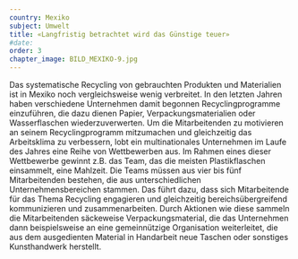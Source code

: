 ```yaml
---
country: Mexiko
subject: Umwelt
title: «Langfristig betrachtet wird das Günstige teuer»
#date:
order: 3
chapter_image: BILD_MEXIKO-9.jpg
---
```

<div class="content" markdown="1">
Das systematische Recycling von gebrauchten Produkten und Materialien ist in Mexiko noch vergleichsweise wenig verbreitet. In den letzten Jahren haben verschiedene Unternehmen damit begonnen Recyclingprogramme einzuführen, die dazu dienen Papier, Verpackungsmaterialien oder Wasserflaschen wiederzuverwerten. Um die Mitarbeitenden zu motivieren an seinem Recyclingprogramm mitzumachen und gleichzeitig das Arbeitsklima zu verbessern, lobt ein multinationales Unternehmen im Laufe des Jahres eine Reihe von Wettbewerben aus. Im Rahmen eines dieser Wettbewerbe gewinnt z.B. das Team, das die meisten Plastikflaschen einsammelt, eine Mahlzeit. Die Teams müssen aus vier bis fünf Mitarbeitenden bestehen, die aus unterschiedlichen Unternehmensbereichen stammen. Das führt dazu, dass sich Mitarbeitende für das Thema Recycling engagieren und gleichzeitig bereichsübergreifend kommunizieren und zusammenarbeiten. Durch Aktionen wie diese sammeln die Mitarbeitenden säckeweise Verpackungsmaterial, die das Unternehmen dann beispielsweise an eine gemeinnützige Organisation weiterleitet, die aus dem ausgedienten Material in Handarbeit neue Taschen oder sonstiges Kunsthandwerk herstellt.
</div>
